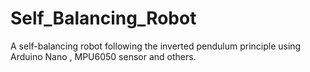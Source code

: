 # Self_Balancing_Robot
A self-balancing robot following the inverted pendulum principle using Arduino Nano , MPU6050 sensor and others.

